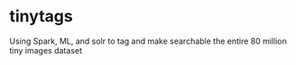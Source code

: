 # tinytags
Using Spark, ML, and solr to tag and make searchable the entire 80 million tiny images dataset
